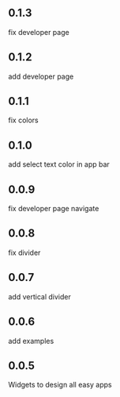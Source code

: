 ## 0.1.3
fix developer page

## 0.1.2
add developer page

## 0.1.1
fix colors

## 0.1.0
add select text color in app bar

## 0.0.9
fix developer page navigate

## 0.0.8
fix divider

## 0.0.7
add vertical divider

## 0.0.6
add examples

## 0.0.5
Widgets to design all easy apps

